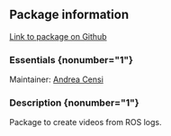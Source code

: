 <div id='duckietown_logs-autogenerated' markdown='1'>


<!-- do not edit this file, autogenerated -->

## Package information 

[Link to package on Github](github:org=duckietown,repo=Software,path=70-convenience-packages/duckietown_logs,branch=master)

### Essentials {nonumber="1"}

Maintainer: [Andrea Censi](mailto:acensi@idsc.mavt.ethz.ch)

### Description {nonumber="1"}


Package to create videos from ROS logs.

  



</div>

